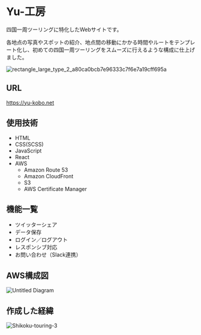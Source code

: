 # Yu-工房

四国一周ツーリングに特化したWebサイトです。

各地点の写真やスポットの紹介、地点間の移動にかかる時間やルートをテンプレート化し、初めての四国一周ツーリングをスムーズに行えるような構成に仕上げました。

![rectangle_large_type_2_a80ca0bcb7e96333c7f6e7a19cff695a](https://user-images.githubusercontent.com/70832534/103057290-6b4bfe80-45e2-11eb-9ae6-efd20a50b4c5.jpg)

## URL

<https://yu-kobo.net>

## 使用技術

* HTML
* CSS(SCSS)
* JavaScript
* React
* AWS
  * Amazon Route 53
  * Amazon CloudFront
  * S3
  * AWS Certificate Manager

## 機能一覧

* ツイッターシェア
* データ保存
* ログイン／ログアウト
* レスポンシブ対応
* お問い合わせ（Slack連携）

## AWS構成図

![Untitled Diagram](https://user-images.githubusercontent.com/70832534/102887843-f91cd200-449a-11eb-90d1-9dec4ce42378.png)

## 作成した経緯

![Shikoku-touring-3](https://user-images.githubusercontent.com/70832534/102888426-1dc57980-449c-11eb-8112-de707890f6a9.png)
